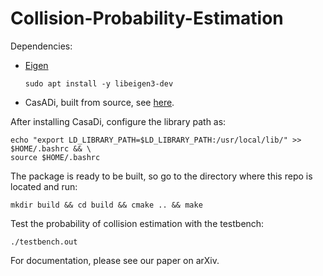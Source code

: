 # Collision-Probability-Estimation
Dependencies:  
- [Eigen](https://eigen.tuxfamily.org/index.php?title=Main_Page)  
  ```
  sudo apt install -y libeigen3-dev
  ```
- CasADi, built from source, see [here](https://github.com/casadi/casadi/wiki/InstallationLinux).  

After installing CasaDi, configure the library path as: 
```
echo "export LD_LIBRARY_PATH=$LD_LIBRARY_PATH:/usr/local/lib/" >> $HOME/.bashrc && \
source $HOME/.bashrc
```
The package is ready to be built, so go to the directory where this repo is located and run:
```
mkdir build && cd build && cmake .. && make
```
Test the probability of collision estimation with the testbench: 
```
./testbench.out
```
For documentation, please see our paper on arXiv.
